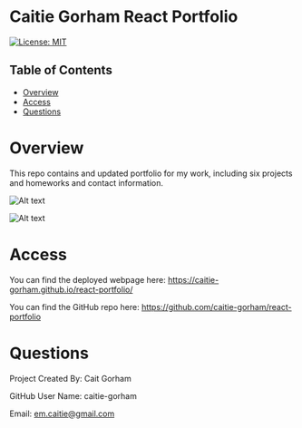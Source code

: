 # Caitie Gorham React Portfolio

[![License: MIT](https://img.shields.io/badge/License-MIT-yellow.svg)](https://opensource.org/licenses/MIT)

## Table of Contents 

* [Overview](#Overview)
* [Access](#Access)
* [Questions](#Questions)


# Overview

This repo contains and updated portfolio for my work, including six projects and homeworks and contact information. 

![Alt text](./assets/NotesHomepage.png?raw=true "Homepage")

![Alt text](./assets/NotesPage.png?raw=true "Portfolio")

# Access

You can find the deployed webpage here: https://caitie-gorham.github.io/react-portfolio/

You can find the GitHub repo here: https://github.com/caitie-gorham/react-portfolio


# Questions

Project Created By: Cait Gorham

GitHub User Name: caitie-gorham

Email: em.caitie@gmail.com
